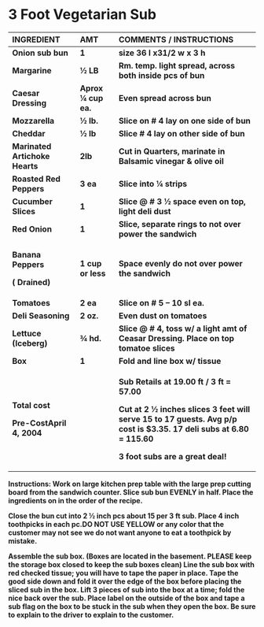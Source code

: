 # 3 Foot Vegetarian Sub

<table>
  <thead>
    <tr>
      <th style="text-align:left"><b>INGREDIENT</b>
      </th>
      <th style="text-align:left"><b>AMT</b>
      </th>
      <th style="text-align:left"><b>COMMENTS / INSTRUCTIONS</b>
      </th>
    </tr>
  </thead>
  <tbody>
    <tr>
      <td style="text-align:left"><b>Onion sub bun</b>
      </td>
      <td style="text-align:left"><b>1</b>
      </td>
      <td style="text-align:left"><b>size 36 l x31/2 w x 3 h</b>
      </td>
    </tr>
    <tr>
      <td style="text-align:left"><b>Margarine</b>
      </td>
      <td style="text-align:left"><b>&#xBD; LB</b>
      </td>
      <td style="text-align:left"><b>Rm. temp. light spread, across both inside pcs of bun</b>
      </td>
    </tr>
    <tr>
      <td style="text-align:left"><b>Caesar Dressing</b>
      </td>
      <td style="text-align:left"><b>Aprox &#xBC; cup ea.</b>
      </td>
      <td style="text-align:left"><b>Even spread across bun</b>
      </td>
    </tr>
    <tr>
      <td style="text-align:left"><b>Mozzarella</b>
      </td>
      <td style="text-align:left"><b>&#xBD; lb.</b>
      </td>
      <td style="text-align:left"><b>Slice on # 4 lay on one side of bun</b>
      </td>
    </tr>
    <tr>
      <td style="text-align:left"><b>Cheddar</b>
      </td>
      <td style="text-align:left"><b>&#xBD; lb</b>
      </td>
      <td style="text-align:left"><b>Slice # 4 lay on other side of bun</b>
      </td>
    </tr>
    <tr>
      <td style="text-align:left"><b>Marinated Artichoke Hearts</b>
      </td>
      <td style="text-align:left"><b>2lb</b>
      </td>
      <td style="text-align:left"><b>Cut in Quarters, marinate in Balsamic vinegar &amp; olive oil</b>
      </td>
    </tr>
    <tr>
      <td style="text-align:left"><b>Roasted Red Peppers</b>
      </td>
      <td style="text-align:left"><b>3 ea</b>
      </td>
      <td style="text-align:left"><b>Slice into &#xBC; strips</b>
      </td>
    </tr>
    <tr>
      <td style="text-align:left"><b>Cucumber Slices</b>
      </td>
      <td style="text-align:left"><b>1</b>
      </td>
      <td style="text-align:left"><b>Slice @ # 3 &#xBD; space even on top, light deli dust</b>
      </td>
    </tr>
    <tr>
      <td style="text-align:left"><b>Red Onion</b>
      </td>
      <td style="text-align:left"><b>1</b>
      </td>
      <td style="text-align:left"><b>Slice, separate rings to not over power the sandwich</b>
      </td>
    </tr>
    <tr>
      <td style="text-align:left">
        <p><b>Banana Peppers</b>
        </p>
        <p><b>( Drained)</b>
        </p>
      </td>
      <td style="text-align:left"><b>1 cup or less</b>
      </td>
      <td style="text-align:left"><b>Space evenly do not over power the sandwich</b>
      </td>
    </tr>
    <tr>
      <td style="text-align:left"><b>Tomatoes</b>
      </td>
      <td style="text-align:left"><b>2 ea</b>
      </td>
      <td style="text-align:left"><b>Slice on # 5 &#x2013; 10 sl ea.</b>
      </td>
    </tr>
    <tr>
      <td style="text-align:left"><b>Deli Seasoning</b>
      </td>
      <td style="text-align:left"><b>2 oz.</b>
      </td>
      <td style="text-align:left"><b>Even dust on tomatoes</b>
      </td>
    </tr>
    <tr>
      <td style="text-align:left"><b>Lettuce (Iceberg)</b>
      </td>
      <td style="text-align:left"><b>&#xBE; hd.</b>
      </td>
      <td style="text-align:left"><b>Slice @ # 4, toss w/ a light amt of Ceasar Dressing. Place on top tomatoe slices</b>
      </td>
    </tr>
    <tr>
      <td style="text-align:left"><b>Box</b>
      </td>
      <td style="text-align:left"><b>1</b>
      </td>
      <td style="text-align:left"><b>Fold and line box w/ tissue</b>
      </td>
    </tr>
    <tr>
      <td style="text-align:left">
        <p><b>Total cost</b>
        </p>
        <p><b>Pre-CostApril 4, 2004</b>
        </p>
      </td>
      <td style="text-align:left"></td>
      <td style="text-align:left">
        <p><b>Sub Retails at 19.00 ft / 3 ft = 57.00</b>
        </p>
        <p><b>Cut at 2 &#xBD; inches slices 3 feet will serve 15 to 17 guests. Avg p/p cost is $3.35. 17 deli subs at 6.80 = 115.60</b>
        </p>
        <p><b>3 foot subs are a great deal!</b>
        </p>
      </td>
    </tr>
  </tbody>
</table>

**Instructions: Work on large kitchen prep table with the large prep cutting board from the sandwich counter. Slice sub bun EVENLY in half. Place the ingredients on in the order of the recipe.**

**Close the bun cut into 2 ½ inch pcs about 15 per 3 ft sub. Place 4 inch toothpicks in each pc.DO NOT USE YELLOW or any color that the customer may not see we do not want anyone to eat a toothpick by mistake.**

**Assemble the sub box. \(Boxes are located in the basement. PLEASE keep the storage box closed to keep the sub boxes clean\) Line the sub box with red checked tissue; you will have to tape the paper in place. Tape the good side down and fold it over the edge of the box before placing the sliced sub in the box. Lift 3 pieces of sub into the box at a time; fold the nice back over the sub. Place label on the outside of the box and tape a sub flag on the box to be stuck in the sub when they open the box. Be sure to explain to the driver to explain to the customer.**  


